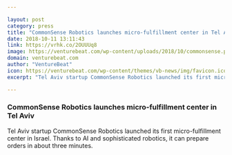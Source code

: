 ```yaml
---

layout: post
category: press
title: "CommonSense Robotics launches micro-fulfillment center in Tel Aviv"
date: 2018-10-11 13:11:43
link: https://vrhk.co/2OUUUq8
image: https://venturebeat.com/wp-content/uploads/2018/10/commonsense.png?fit=1920%2C1080&strip=all
domain: venturebeat.com
author: "VentureBeat"
icon: https://venturebeat.com/wp-content/themes/vb-news/img/favicon.ico
excerpt: "Tel Aviv startup CommonSense Robotics launched its first micro-fulfillment center in Israel. Thanks to AI and sophisticated robotics, it can prepare orders in about three minutes."

---
```


### CommonSense Robotics launches micro-fulfillment center in Tel Aviv

Tel Aviv startup CommonSense Robotics launched its first micro-fulfillment center in Israel. Thanks to AI and sophisticated robotics, it can prepare orders in about three minutes.